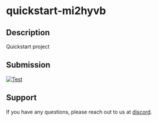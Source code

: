 
# quickstart-mi2hyvb

## Description
Quickstart project

## Submission
<a href="https://misionhiring.com/submission/project/01HX0P9YZEXRCNY8Y3PYWSJWVD/github/Derek-X-Wang" target="_blank"><img src="https://img.shields.io/badge/mision-submit_for_review-brightgreen?style=for-the-badge" alt="Test"></a>

## Support
If you have any questions, please reach out to us at [discord](https://discord.gg/y5cq5vY3qz).
